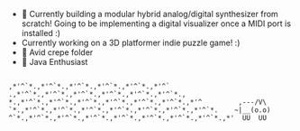 <!-- ### Hey there 👋 -->

- 🔭 Currently building a modular hybrid analog/digital synthesizer from scratch! Going to be implementing a digital visualizer once a MIDI port is installed :) 
- Currently working on a 3D platformer indie puzzle game! :) 
- 🌱 Avid crepe folder 
- 🌱 Java Enthusiast 

````

,*'^`*.,*'^`*.,*'^`*.,*'^`*.,*'^`*.,*'^`
.,*'^`*.,*'^`*.,*'^`*.,*'^`*.,*'^`*.,*'^`*.,
*.,*'^`*.,*'^`*.,*'^`*.,*'^`*.,*'^`*.,*'^`*.,*'^         ,---/V\
`*.,*'^`*.,*'^`*.,*'^`*.,*'^`*.,*'^`*.,*'^`*.,*'^`*.    ~|__(o.o)
^`*.,*'^`*.,*'^`*.,*'^`*.,*'^`*.,*'^`*.,*'^`*.,*'^`*.,*'  UU  UU

```` 

